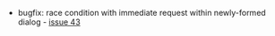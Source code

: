 * bugfix: race condition with immediate request within newly-formed dialog - [issue 43](https://github.com/davehorton/drachtio-srf/issues/43)